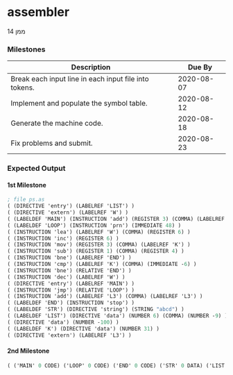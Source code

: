 # assembler

ממן 14

### Milestones

| Description                                           | Due By     |
| ----------------------------------------------------- | ---------- |
| Break each input line in each input file into tokens. | 2020-08-07 |
| Implement and populate the symbol table.              | 2020-08-12 |
| Generate the machine code.                            | 2020-08-18 |
| Fix problems and submit.                              | 2020-08-23 |

### Expected Output

#### 1st Milestone

```scheme
; file ps.as
( (DIRECTIVE 'entry') (LABELREF 'LIST') )
( (DIRECTIVE 'extern') (LABELREF 'W') )
( (LABELDEF 'MAIN') (INSTRUCTION 'add') (REGISTER 3) (COMMA) (LABELREF 'LIST') )
( (LABELDEF 'LOOP') (INSTRUCTION 'prn') (IMMEDIATE 48) )
( (INSTRUCTION 'lea') (LABELREF 'W') (COMMA) (REGISTER 6) )
( (INSTRUCTION 'inc') (REGISTER 6) )
( (INSTRUCTION 'mov') (REGISTER 3) (COMMA) (LABELREF 'K') )
( (INSTRUCTION 'sub') (REGISTER 1) (COMMA) (REGISTER 4) )
( (INSTRUCTION 'bne') (LABELREF 'END') )
( (INSTRUCTION 'cmp') (LABELREF 'K') (COMMA) (IMMEDIATE -6) )
( (INSTRUCTION 'bne') (RELATIVE 'END') )
( (INSTRUCTION 'dec') (LABELREF 'W') )
( (DIRECTIVE 'entry') (LABELREF 'MAIN') )
( (INSTRUCTION 'jmp') (RELATIVE 'LOOP') )
( (INSTRUCTION 'add') (LABELREF 'L3') (COMMA) (LABELREF 'L3') )
( (LABELDEF 'END') (INSTRUCTION 'stop') )
( (LABELDEF 'STR') (DIRECTIVE 'string') (STRING "abcd") )
( (LABELDEF 'LIST') (DIRECTIVE 'data') (NUMBER 6) (COMMA) (NUMBER -9) )
( (DIRECTIVE 'data') (NUMBER -100) )
( (LABELDEF 'K') (DIRECTIVE 'data') (NUMBER 31) )
( (DIRECTIVE 'extern') (LABELREF 'L3') )
```

#### 2nd Milestone

```scheme
( ('MAIN' 0 CODE) ('LOOP' 0 CODE) ('END' 0 CODE) ('STR' 0 DATA) ('LIST' 0 DATA) ('K' 0 DATA) )
```